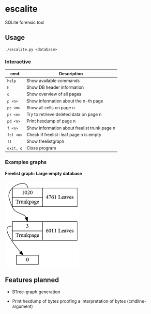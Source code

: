 # escalite
SQLite forensic tool

## Usage

```
./escalite.py <database>
```

### Interactive

| cmd           | Description                                  |
|---------------|----------------------------------------------|
| ```help```    | Show available commands                      |
| ```h```       | Show DB header information                   |
| ```o```       | Show overview of all pages                   |
| ```p <n>```   | Show information about the n-th page         |
| ```pc <n>```  | Show all cells on page n                     |
| ```pr <n>```  | Try to retrieve deleted data on page n       |
| ```pd <n>```  | Print hexdump of page n                      |
| ```f <n>```   | Show information about freelist trunk page n |
| ```fcl <n>``` | Check if freelist-leaf page n is empty       |
| ```fl```      | Show freelistgraph                           |
| ```exit, q``` | Close program                                |

### Examples graphs

#### Freelist graph: Large empty database
![Large empty database](freelist_example.png "Freelist graph: Large empty database")


## Features planned

* BTree-graph generation

* Print hexdump of bytes proofing a interpretation of bytes (cmdline-argument)



